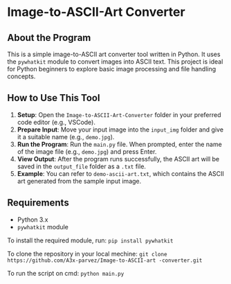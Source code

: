# Image-to-ASCII-Art Converter

## About the Program
This is a simple image-to-ASCII art converter tool written in Python. It uses the `pywhatkit` module to convert images into ASCII text. This project is ideal for Python beginners to explore basic image processing and file handling concepts.

## How to Use This Tool
1. **Setup**: Open the `Image-to-ASCII-Art-Converter` folder in your preferred code editor (e.g., VSCode).
2. **Prepare Input**: Move your input image into the `input_img` folder and give it a suitable name (e.g., `demo.jpg`).
3. **Run the Program**: Run the `main.py` file. When prompted, enter the name of the image file (e.g., `demo.jpg`) and press Enter.
4. **View Output**: After the program runs successfully, the ASCII art will be saved in the `output_file` folder as a `.txt` file.
5. **Example**: You can refer to `demo-ascii-art.txt`, which contains the ASCII art generated from the sample input image.

## Requirements
- Python 3.x
- `pywhatkit` module

 To install the required module, run:
    `pip install pywhatkit`

 To clone the repository in your local mechine:
    `git clone           https://github.com/A3x-parvez/Image-to-ASCII-art -converter.git`
 
 To run the script on cmd:
   `python main.py`

